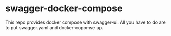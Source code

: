 # swagger-docker-compose
This repo provides docker compose with swagger-ui. All you have to do are to put swagger.yaml and docker-copomse up.
